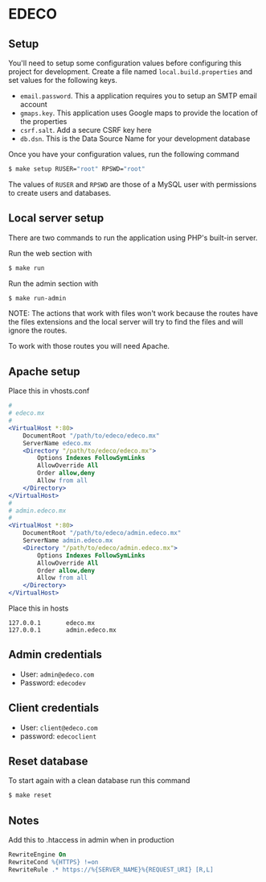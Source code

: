 # EDECO

## Setup

You'll need to setup some configuration values before configuring this project
for development. Create a file named `local.build.properties` and set values 
for the following keys.

* `email.password`. This a application requires you to setup an SMTP email account
* `gmaps.key`. This application uses Google maps to provide the location of the 
   properties
* `csrf.salt`. Add a secure CSRF key here
* `db.dsn`. This is the Data Source Name for your development database

Once you have your configuration values, run the following command

```bash
$ make setup RUSER="root" RPSWD="root"
```

The values of `RUSER` and `RPSWD` are those of a MySQL user with permissions to
create users and databases.

## Local server setup

There are two commands to run the application using PHP's built-in server.

Run the web section with

```bash
$ make run
```

Run the admin section with

```bash
$ make run-admin
```

NOTE: The actions that work with files won't work because the routes have the
files extensions and the local server will try to find the files and will ignore
the routes.

To work with those routes you will need Apache.

## Apache setup

Place this in vhosts.conf

```apache
#
# edeco.mx
#
<VirtualHost *:80>
    DocumentRoot "/path/to/edeco/edeco.mx"
    ServerName edeco.mx
    <Directory "/path/to/edeco/edeco.mx">
        Options Indexes FollowSymLinks
        AllowOverride All
        Order allow,deny
        Allow from all
    </Directory>
</VirtualHost>
#
# admin.edeco.mx
#
<VirtualHost *:80>
    DocumentRoot "/path/to/edeco/admin.edeco.mx"
    ServerName admin.edeco.mx
    <Directory "/path/to/edeco/admin.edeco.mx">
        Options Indexes FollowSymLinks
        AllowOverride All
        Order allow,deny
        Allow from all
    </Directory>
</VirtualHost>
```

Place this in hosts

```
127.0.0.1       edeco.mx
127.0.0.1       admin.edeco.mx
```

## Admin credentials

* User: `admin@edeco.com`
* Password: `edecodev`

## Client credentials

* User: `client@edeco.com`
* password: `edecoclient`

## Reset database

To start again with a clean database run this command

```bash
$ make reset
```

## Notes

Add this to .htaccess in admin when in production

```apache
RewriteEngine On
RewriteCond %{HTTPS} !=on
RewriteRule .* https://%{SERVER_NAME}%{REQUEST_URI} [R,L]
```

